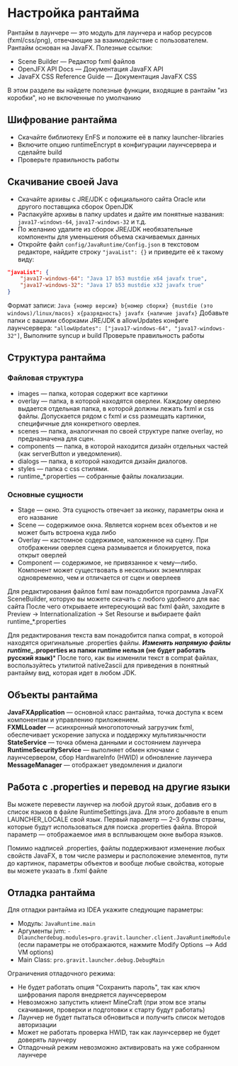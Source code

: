 # Настройка рантайма  

Рантайм в лаунчере — это модуль для лаунчера и набор ресурсов (fxml/css/png), отвечающие за взаимодействие с пользователем. Рантайм основан на JavaFX. Полезные ссылки:

- Scene Builder — Редактор fxml файлов
- OpenJFX API Docs — Документация JavaFX API
- JavaFX CSS Reference Guide — Документация JavaFX CSS

В этом разделе вы найдете полезные функции, входящие в рантайм "из коробки", но не включенные по умолчанию


## Шифрование рантайма
 - Скачайте библиотеку EnFS и положите её в папку launcher-libraries
 - Включите опцию runtimeEncrypt в конфигурации лаунчсервера и сделайте build
 - Проверьте правильность работы

## Скачивание своей Java

- Скачайте архивы с JRE/JDK с официального сайта Oracle или другого поставщика сборок OpenJDK
- Распакуйте архивы в папку updates и дайте им понятные названия: `java17-windows-64`, `java17-windows-32` и т.д.
- По желанию удалите из сборок JRE/JDK необязательные компоненты для уменьшения объема скачиваемых данных
- Откройте файл `config/JavaRuntime/Config.json` в текстовом редакторе, найдите строку `"javaList": {}` и приведите её к такому виду:

```json
"javaList": {
    "java17-windows-64": "Java 17 b53 mustdie x64 javafx true",
    "java17-windows-32": "Java 17 b53 mustdie x32 javafx true"
}
```

Формат записи: `Java {номер версии} b{номер сборки} {mustdie (это windows)/linux/macos} x{разрядность} javafx {наличие javafx}`
Добавьте папки с вашими сборками JRE/JDK в allowUpdates конфиге лаунчсервера: `"allowUpdates": ["java17-windows-64", "java17-windows-32"]`,
Выполните syncup и build
Проверьте правильность работы

## Структура рантайма


### Файловая структура

- images — папка, которая содержит все картинки
- overlay — папка, в которой находятся оверлеи. Каждому оверлею выдается отдельная папка, в которой должны лежать fxml и css файлы. Допускается рядом с fxml и css размещать картинки, специфичные для конкретного оверлея.
- scenes — папка, аналогичная по своей структуре папке overlay, но предназначена для сцен.
- components — папка, в которой находится дизайн отдельных частей (как serverButton и уведомления).
- dialogs — папка, в которой находится дизайн диалогов.
- styles — папка с css стилями.
- runtime_*.properties — собранные файлы локализации.
  
### Основные сущности

- Stage — окно. Эта сущность отвечает за иконку, параметры окна и его название  
- Scene — содержимое окна. Является корнем всех объектов и не может быть встроена куда либо  
- Overlay — кастомное содержимое, наложенное на сцену. При отображении оверлея сцена размывается и блокируется, пока открыт оверлей  
- Component — содержимое, не привязанное к чему—либо. Компонент может существовать в нескольких экземплярах одновременно, чем и отличается от сцен и оверлеев  
  
Для редактирования файлов fxml вам понадобится программа JavaFX SceneBuilder, которую вы можете скачать с любого удобного для вас сайта
После чего открываете интересующий вас fxml файл, заходите в Preview -> Internationalization -> Set Resourse и выбираете файл runtime_*.properties

Для редактирования текста вам понадобится папка compat, в которой находятся оригинальные .properties файлы. ***Изменять напрямую файлы runtime_*.properties из папки runtime нельзя (не будет работать русский язык)***
После того, как вы изменили текст в compat файлах, воспользуйтесь утилитой native2ascii для приведения в понятный рантайму вид, которая идет в любом JDK.


## Объекты рантайма

**JavaFXApplication** — основной класс рантайма, точка доступа к всем компонентам и управлению приложением.  
**FXMLLoader** — асинхронный многопоточный загрузчик fxml, обеспечивает ускорение запуска и поддержку мультиязычности  
**StateService** — точка обмена данными и состоянием лаунчера  
**RuntimeSecurityService** — выполняет обмен ключами с лаунчсервером, сбор HardwareInfo (HWID) и обновление лаунчера  
**MessageManager** — отображает уведомления и диалоги  

## Работа с .properties и перевод на другие языки

Вы можете перевести лаунчер на любой другой язык, добавив его в список языков в файле RuntimeSettings.java. Для этого добавьте в enum LAUNCHER_LOCALE свой язык. Первый параметр — 2–3 буквы страны, которые будут использоваться для поиска .properties файла. Второй параметр — отображаемое имя в всплывающем окне выбора языков.

Помимо надписей .properties, файлы поддерживают изменение любых свойств JavaFX, в том числе размеры и расположение элементов, пути до картинок, параметры объектов и вообще любые свойства, которые вы можете указать в .fxml файле

## Отладка рантайма

Для отладки рантайма из IDEA укажите следующие параметры:

- Модуль: `JavaRuntime.main`
- Аргументы jvm: `-Dlauncherdebug.modules=pro.gravit.launcher.client.JavaRuntimeModule` (если параметры не отображаются, нажмите Modify Options —> Add VM options)
- Main Class: `pro.gravit.launcher.debug.DebugMain`

Ограничения отладочного режима:

- Не будет работать опция "Сохранить пароль", так как ключ шифрования пароля внедряется лаунчсервером
- Невозможно запустить клиент MineCraft (при этом все этапы скачивания, проверки и подготовки к старту будут работать)
- Лаунчер не будет пытаться обновиться и получить список методов авторизации
- Может не работать проверка HWID, так как лаунчсервер не будет доверять лаунчеру
- Отладочный режим невозможно активировать на уже собранном лаунчере